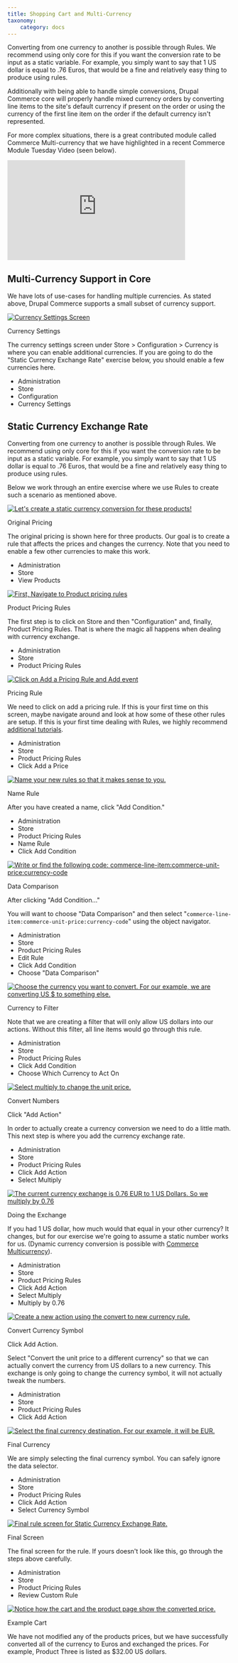 ```yaml
---
title: Shopping Cart and Multi-Currency
taxonomy:
    category: docs
---
```


<div class="docs-enhanced">
<p>Converting from one currency to another is possible through Rules. We
recommend using only core for this if you want the conversion rate to be input
as a static variable. For example, you simply want to say that 1 US dollar is
equal to .76 Euros, that would be a fine and relatively easy thing to produce
using rules.</p>
<p>Additionally with being able to handle simple conversions, Drupal Commerce
core will properly handle mixed currency orders by converting line items to the
site's default currency if present on the order or using the currency of the
first line item on the order if the default currency isn't represented.</p>
<p>For more complex situations, there is a great contributed module called
Commerce Multi-currency that we have highlighted in a recent Commerce Module
Tuesday Video (seen below).</p>
<iframe src="http://player.vimeo.com/video/38010721?portrait=0" width="400"
height="225" frameborder="0" webkitAllowFullScreen mozallowfullscreen
allowFullScreen></iframe>
<h2>Multi-Currency Support in Core</h2>
<p>We have lots of use-cases for handling multiple currencies. As stated above,
Drupal Commerce supports a small subset of currency support.</p>
<div class="screenshot screenshot-caption">
    <div class="img">
        <a href="/sites/default/files/docs/Cart-MultiCurrency-Overview.png"><img
        src="/sites/default/files/docs/Cart-MultiCurrency-Overview.png" alt="Currency
        Settings Screen" /></a>
    </div>
    <div class="caption">
        <p class="caption-title">Currency Settings</p>
        <p>The currency settings screen under Store &gt; Configuration &gt;
        Currency is where you can enable additional currencies. If you are going
        to do the "Static Currency Exchange Rate" exercise below, you should
        enable a few currencies here.</p>
    </div>
    <ul class="screenshot_breadcrumbs">
        <li class="first">Administration</li>
        <li>Store</li>
        <li>Configuration</li>
        <li class="last">Currency Settings</li>
    </ul>
</div>
<h2>Static Currency Exchange Rate</h2>
<p>Converting from one currency to another is possible through Rules. We
recommend using only core for this if you want the conversion rate to be input
as a static variable. For example, you simply want to say that 1 US dollar is
equal to .76 Euros, that would be a fine and relatively easy thing to produce
using rules. </p>
<p>Below we work through an entire exercise where we use Rules to create such a
scenario as mentioned above.</p>
<div class="screenshot screenshot-caption">
    <div class="img">
        <a href="/sites/default/files/docs/Cart-MultiCurrency-Step1.png"><img
        src="/sites/default/files/docs/Cart-MultiCurrency-Step1.png" alt="Let's create a
        static currency conversion for these products!" /></a>
    </div>
    <div class="caption">
        <p class="caption-title">Original Pricing</p>
        <p>The original pricing is shown here for three products. Our goal is to
        create a rule that affects the prices and changes the currency. Note
        that you need to enable a few other currencies to make this work.</p>
    </div>
    <ul class="screenshot_breadcrumbs">
        <li class="first">Administration</li>
        <li>Store</li>
        <li class="last">View Products</li>
    </ul>
</div>

<div class="screenshot screenshot-caption">
    <div class="img">
        <a href="/sites/default/files/docs/Cart-MultiCurrency-Step2.png"><img
        src="/sites/default/files/docs/Cart-MultiCurrency-Step2.png" alt="First, Navigate
        to Product pricing rules" /></a>
    </div>
    <div class="caption">
        <p class="caption-title">Product Pricing Rules</p>
        <p>The first step is to click on Store and then "Configuration" and,
        finally, Product Pricing Rules. That is where the magic all happens when
        dealing with currency exchange.</p>
    </div>
    <ul class="screenshot_breadcrumbs">
        <li class="first">Administration</li>
        <li>Store</li>
        <li class="last">Product Pricing Rules</li>
    </ul>
</div>

<div class="screenshot screenshot-caption">
    <div class="img">
        <a href="/sites/default/files/docs/Cart-MultiCurrency-Step3.png"><img
        src="/sites/default/files/docs/Cart-MultiCurrency-Step3.png" alt="Click on Add a
        Pricing Rule and Add event" /></a>
    </div>
    <div class="caption">
        <p class="caption-title">Pricing Rule</p>
        <p>We need to click on add a pricing rule. If this is your first time on
        this screen, maybe navigate around and look at how some of these other
        rules are setup. If this is your first time dealing with Rules, we
        highly recommend <a href="http://dev.nodeone.se/node/984">additional
        tutorials</a>.</p>
    </div>
    <ul class="screenshot_breadcrumbs">
        <li class="first">Administration</li>
        <li>Store</li>
        <li>Product Pricing Rules</li>
        <li class="last">Click Add a Price</li>
    </ul>
</div>

<div class="screenshot screenshot-caption">
    <div class="img">
        <a href="/sites/default/files/docs/Cart-MultiCurrency-Step4.png"><img
        src="/sites/default/files/docs/Cart-MultiCurrency-Step4.png" alt="Name your new
        rules so that it makes sense to you." /></a>
    </div>
    <div class="caption">
        <p class="caption-title">Name Rule</p>
        <p>After you have created a name, click "Add Condition."</p>
    </div>
    <ul class="screenshot_breadcrumbs">
        <li class="first">Administration</li>
        <li>Store</li>
        <li>Product Pricing Rules</li>
        <li>Name Rule</li>
        <li class="last">Click Add Condition</li>
    </ul>
</div>

<div class="screenshot screenshot-caption">
    <div class="img">
        <a href="/sites/default/files/docs/Cart-MultiCurrency-Step5.png"><img
        src="/sites/default/files/docs/Cart-MultiCurrency-Step5.png" alt="Write or find the
        following code: commerce-line-item:commerce-unit-price:currency-code"
        /></a>
    </div>
    <div class="caption">
        <p class="caption-title">Data Comparison</p>
        <p>After clicking "Add Condition…"</p>
        <p>You will want to choose "Data Comparison" and then select
        "<code>commerce-line-item:commerce-unit-price:currency-code</code>" using the object
        navigator.</p>
    </div>
    <ul class="screenshot_breadcrumbs">
        <li class="first">Administration</li>
        <li>Store</li>
        <li>Product Pricing Rules</li>
        <li>Edit Rule</li>
        <li>Click Add Condition</li>
        <li class="last">Choose "Data Comparison"</li>
    </ul>
</div>

<div class="screenshot screenshot-caption">
    <div class="img">
        <a href="/sites/default/files/docs/Cart-MultiCurrency-Step6.png"><img
        src="/sites/default/files/docs/Cart-MultiCurrency-Step6.png" alt="Choose the
        currency you want to convert. For our example, we are converting US $ to
        something else."
        /></a>
    </div>
    <div class="caption">
        <p class="caption-title">Currency to Filter</p>
        <p>Note that we are creating a filter that will only allow US dollars
        into our actions. Without this filter, all line items would go through
        this rule.</p>
    </div>
    <ul class="screenshot_breadcrumbs">
        <li class="first">Administration</li>
        <li>Store</li>
        <li>Product Pricing Rules</li>
        <li>Click Add Condition</li>
        <li class="last">Choose Which Currency to Act On</li>
    </ul>
</div>

<div class="screenshot screenshot-caption">
    <div class="img">
        <a href="/sites/default/files/docs/Cart-MultiCurrency-Step7.png"><img
        src="/sites/default/files/docs/Cart-MultiCurrency-Step7.png" alt="Select multiply
        to change the unit price." /></a>
    </div>
    <div class="caption">
        <p class="caption-title">Convert Numbers</p>
        <p>Click "Add Action"</p>
        <p>In order to actually create a currency conversion we need to do a
        little math. This next step is where you add the currency exchange
        rate.</p>
    </div>
    <ul class="screenshot_breadcrumbs">
        <li class="first">Administration</li>
        <li>Store</li>
        <li>Product Pricing Rules</li>
        <li>Click Add Action</li>
        <li class="last">Select Multiply</li>
    </ul>
</div>

<div class="screenshot screenshot-caption">
    <div class="img">
        <a href="/sites/default/files/docs/Cart-MultiCurrency-Step8.png"><img
        src="/sites/default/files/docs/Cart-MultiCurrency-Step8.png" alt="The current
        currency exchange is 0.76 EUR to 1 US Dollars. So we multiply by 0.76"
        /></a>
    </div>
    <div class="caption">
        <p class="caption-title">Doing the Exchange</p>
        <p>If you had 1 US dollar, how much would that equal in your other
        currency? It changes, but for our exercise we're going to assume a
        static number works for us. (Dynamic currency conversion is possible
        with <a href="http://drupal.org/project/commerce_multicurrency">Commerce
        Multicurrency</a>).</p>
    </div>
    <ul class="screenshot_breadcrumbs">
        <li class="first">Administration</li>
        <li>Store</li>
        <li>Product Pricing Rules</li>
        <li>Click Add Action</li>
        <li>Select Multiply</li>
        <li class="last">Multiply by 0.76</li>
    </ul>
</div>

<div class="screenshot screenshot-caption">
    <div class="img">
        <a href="/sites/default/files/docs/Cart-MultiCurrency-Step9.png"><img
        src="/sites/default/files/docs/Cart-MultiCurrency-Step9.png" alt="Create a new
        action using the convert to new currency rule." /></a>
    </div>
    <div class="caption">
        <p class="caption-title">Convert Currency Symbol</p>
        <p>Click Add Action.</p>
        <p>Select "Convert the unit price to a different currency" so that we
        can actually convert the currency from US dollars to a new currency.
        This exchange is only going to change the currency symbol, it will not
        actually tweak the numbers.</p>
    </div>
    <ul class="screenshot_breadcrumbs">
        <li class="first">Administration</li>
        <li>Store</li>
        <li>Product Pricing Rules</li>
        <li class="last">Click Add Action</li>
    </ul>
</div>

<div class="screenshot screenshot-caption">
    <div class="img">
        <a href="/sites/default/files/docs/Cart-MultiCurrency-Step10.png"><img
        src="/sites/default/files/docs/Cart-MultiCurrency-Step10.png" alt="Select the final
        currency destination. For our example, it will be EUR." /></a>
    </div>
    <div class="caption">
        <p class="caption-title">Final Currency</p>
        <p>We are simply selecting the final currency symbol. You can safely
        ignore the data selector.</p>
    </div>
    <ul class="screenshot_breadcrumbs">
        <li class="first">Administration</li>
        <li>Store</li>
        <li>Product Pricing Rules</li>
        <li>Click Add Action</li>
        <li class="last">Select Currency Symbol</li>
    </ul>
</div>

<div class="screenshot screenshot-caption">
    <div class="img">
        <a href="/sites/default/files/docs/Cart-MultiCurrency-Step11.png"><img
        src="/sites/default/files/docs/Cart-MultiCurrency-Step11.png" alt="Final rule
        screen for Static Currency Exchange Rate." /></a>
    </div>
    <div class="caption">
        <p class="caption-title">Final Screen</p>
        <p>The final screen for the rule. If yours doesn't look like this, go
        through the steps above carefully.</p>
    </div>
    <ul class="screenshot_breadcrumbs">
        <li class="first">Administration</li>
        <li>Store</li>
        <li>Product Pricing Rules</li>
        <li class="last">Review Custom Rule</li>
    </ul>
</div>

<div class="screenshot screenshot-caption">
    <div class="img">
        <a href="/sites/default/files/docs/Cart-MultiCurrency-Step12.png"><img
        src="/sites/default/files/docs/Cart-MultiCurrency-Step12.png" alt="Notice how the
        cart and the product page show the converted price." /></a>
    </div>
    <div class="caption">
        <p class="caption-title">Example Cart</p>
        <p>We have not modified any of the products prices, but we have
        successfully converted all of the currency to Euros and exchanged the
        prices. For example, Product Three is listed as $32.00 US dollars.</p>
    </div>
</div>
</div>